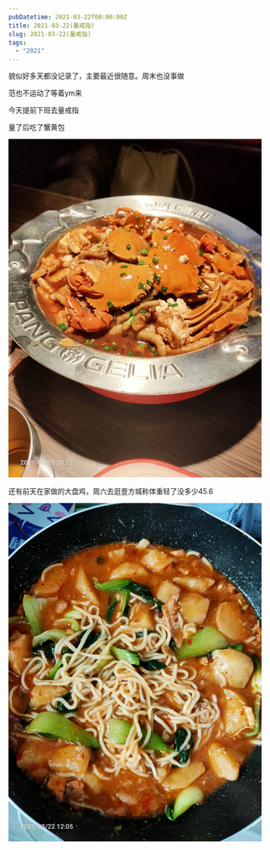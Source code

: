 ```yaml
---
pubDatetime: 2021-03-22T00:00:00Z
title: 2021-03-22(量戒指)
slug: 2021-03-22(量戒指)
tags:
  - "2021"
---
```


貌似好多天都没记录了，主要最近很随意。周末也没事做

范也不运动了等着ym来

今天提前下班去量戒指

量了后吃了蟹黄包

![](../../img/6904315-011879ae98d80a08.jpg)

还有前天在家做的大盘鸡，周六去逛壹方城称体重轻了没多少45.6

![](../../img/6904315-59cbff656d31ece1.jpg)
